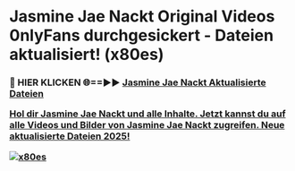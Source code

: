 # Jasmine Jae Nackt Original Videos 0nlyFans durchgesickert - Dateien aktualisiert! (x80es)

<h3>🔴 HIER KLICKEN 🌐==►► <a href="https://tinyurl.com/h6vf6nb8" rel="nofollow">Jasmine Jae Nackt Aktualisierte Dateien

Hol dir Jasmine Jae Nackt und alle Inhalte. Jetzt kannst du auf alle Videos und Bilder von Jasmine Jae Nackt zugreifen. Neue aktualisierte Dateien 2025!

[![x80es](https://i.imgur.com/sD4kR3V.gif)](https://tinyurl.com/h6vf6nb8)
